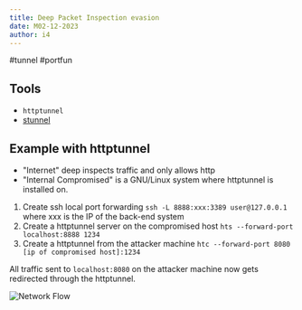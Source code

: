 ```yaml
---
title: Deep Packet Inspection evasion
date: M02-12-2023
author: i4
---
```


#tunnel #portfun

## Tools
- `httptunnel`
- [stunnel](https://www.stunnel.org/)

## Example with httptunnel
- "Internet" deep inspects traffic and only allows http
- "Internal Compromised" is a GNU/Linux system where httptunnel is installed on.

1. Create ssh local port forwarding `ssh -L 8888:xxx:3389 user@127.0.0.1` where xxx is the IP of the back-end system
2. Create a httptunnel server on the compromised host `hts --forward-port localhost:8888 1234`
3. Create a httptunnel from the attacker machine `htc --forward-port 8080 [ip of compromised host]:1234`

All traffic sent to `localhost:8080` on the attacker machine now gets redirected through the httptunnel.

![Network Flow](/w/images/dpi.png)
